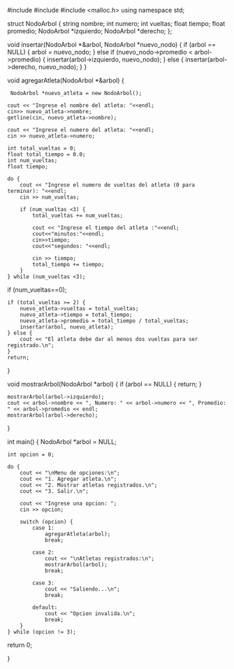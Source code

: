 #include <iostream>
#include <string>
#include <malloc.h>
using namespace std;

struct NodoArbol {
    string nombre;
    int numero;
    int vueltas;
    float tiempo;
    float promedio;
    NodoArbol *izquierdo;
    NodoArbol *derecho;
};

void insertar(NodoArbol *&arbol, NodoArbol *nuevo_nodo) {
    if (arbol == NULL) {
        arbol = nuevo_nodo;
    } else if (nuevo_nodo->promedio < arbol->promedio) {
        insertar(arbol->izquierdo, nuevo_nodo);
    } else {
        insertar(arbol->derecho, nuevo_nodo);
    }
}

void agregarAtleta(NodoArbol *&arbol) {


     NodoArbol *nuevo_atleta = new NodoArbol();

    cout << "Ingrese el nombre del atleta: "<<endl;
    cin>> nuevo_atleta->nombre;
    getline(cin, nuevo_atleta->nombre);

    cout << "Ingrese el numero del atleta: "<<endl;
    cin >> nuevo_atleta->numero;

    int total_vueltas = 0;
    float total_tiempo = 0.0;
    int num_vueltas; 
    float tiempo;

    do {
        cout << "Ingrese el numero de vueltas del atleta (0 para terminar): "<<endl;
        cin >> num_vueltas;

        if (num_vueltas <3) {
            total_vueltas += num_vueltas;

            cout << "Ingrese el tiempo del atleta :"<<endl;
            cout<<"minutos:"<<endl;
            cin>>tiempo;
            cout<<"segundos: "<<endl;
           
            cin >> tiempo;
            total_tiempo += tiempo;
        }
    } while (num_vueltas <3);
   if (num_vueltas==0);

    if (total_vueltas >= 2) {
        nuevo_atleta->vueltas = total_vueltas;
        nuevo_atleta->tiempo = total_tiempo;
        nuevo_atleta->promedio = total_tiempo / total_vueltas;
        insertar(arbol, nuevo_atleta);
    } else {
        cout << "El atleta debe dar al menos dos vueltas para ser registrado.\n";
    }
    return;
}

void mostrarArbol(NodoArbol *arbol) {
    if (arbol == NULL) {
        return;
    }

    mostrarArbol(arbol->izquierdo);
    cout << arbol->nombre << ", Numero: " << arbol->numero << ", Promedio: " << arbol->promedio << endl;
    mostrarArbol(arbol->derecho);
}

int main() {
    NodoArbol *arbol = NULL;

    int opcion = 0;

    do {
        cout << "\nMenu de opciones:\n";
        cout << "1. Agregar atleta.\n";
        cout << "2. Mostrar atletas registrados.\n";
        cout << "3. Salir.\n";

        cout << "Ingrese una opcion: ";
        cin >> opcion;

        switch (opcion) {
            case 1:
                agregarAtleta(arbol);
                break;

            case 2:
                cout << "\nAtletas registrados:\n";
                mostrarArbol(arbol);
                break;

            case 3:
                cout << "Saliendo...\n";
                break;

            default:
                cout << "Opcion invalida.\n";
                break;
        }
    } while (opcion != 3);


return 0;



}
